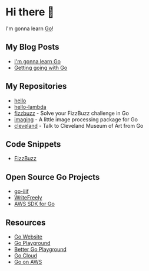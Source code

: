 # Hi there 👋

I'm gonna learn [Go](https://go.dev)!

## My Blog Posts

- [I'm gonna learn Go](https://www.micahwalter.com/im-gonna-learn-go/)
- [Getting going with Go](https://www.micahwalter.com/getting-going-with-go/)

## My Repositories

- [hello](https://github.com/go-micah/hello)
- [hello-lambda](https://github.com/go-micah/hello-lambda)
- [fizzbuzz](https://github.com/go-micah/fizzbuzz) - Solve your FizzBuzz challenge in Go
- [imaging](https://github.com/go-micah/imaging) - A little image processing package for Go
- [cleveland](https://github.com/go-micah/cleveland) - Talk to Cleveland Museum of Art from Go

## Code Snippets

- [FizzBuzz](https://goplay.tools/snippet/Kcd9slXvlLy)

## Open Source Go Projects

- [go-iiif](https://github.com/go-iiif/go-iiif)
- [WriteFreely](https://github.com/writefreely/writefreely)
- [AWS SDK for Go](https://pkg.go.dev/github.com/aws/aws-sdk-go)

## Resources

- [Go Website](https://go.dev/)
- [Go Playground](https://go.dev/play/)
- [Better Go Playground](https://goplay.tools)
- [Go Cloud](https://github.com/google/go-cloud)
- [Go on AWS](https://aws.amazon.com/developer/language/go/)

